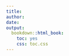 ```yaml
---
title: 
author: 
date: 
output:
  bookdown::html_book:
    toc: yes
    css: toc.css
---
```
































